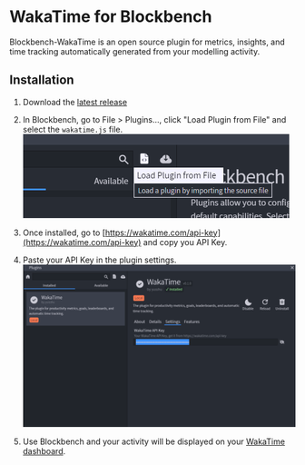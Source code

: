 # WakaTime for Blockbench

Blockbench-WakaTime is an open source plugin for metrics, insights, and time tracking automatically generated from your modelling activity.

## Installation

1. Download the [latest release](https://github.com/HibiscusMC/blockbench-wakatime/releases/latest)

2. In Blockbench, go to File > Plugins..., click "Load Plugin from File" and select the `wakatime.js` file. ![Load plugin from file](./.github/load-plugin-from-file.png)

3. Once installed, go to [https://wakatime.com/api-key](https://wakatime.com/api-key) and copy you API Key.

4. Paste your API Key in the plugin settings. ![Plugin settings](./.github/paste-api-key.png)

5. Use Blockbench and your activity will be displayed on your [WakaTime dashboard](https://wakatime.com/).